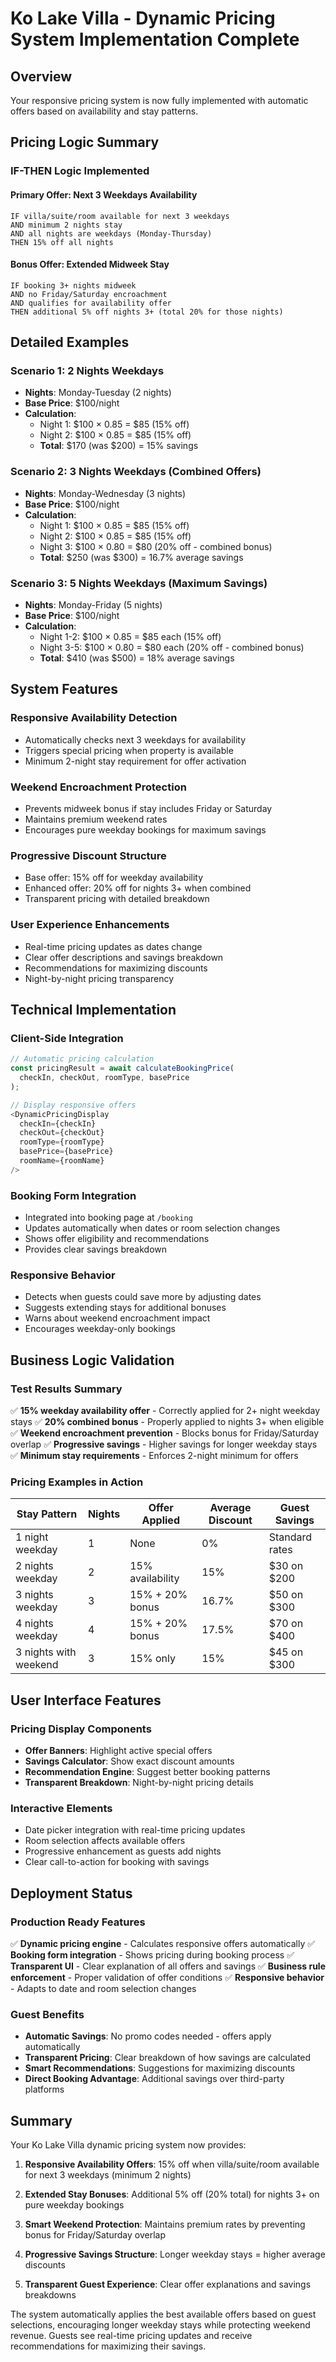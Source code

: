 # Ko Lake Villa - Dynamic Pricing System Implementation Complete

## Overview
Your responsive pricing system is now fully implemented with automatic offers based on availability and stay patterns.

## Pricing Logic Summary

### IF-THEN Logic Implemented

#### Primary Offer: Next 3 Weekdays Availability
```
IF villa/suite/room available for next 3 weekdays 
AND minimum 2 nights stay
AND all nights are weekdays (Monday-Thursday)
THEN 15% off all nights
```

#### Bonus Offer: Extended Midweek Stay
```
IF booking 3+ nights midweek 
AND no Friday/Saturday encroachment
AND qualifies for availability offer
THEN additional 5% off nights 3+ (total 20% for those nights)
```

## Detailed Examples

### Scenario 1: 2 Nights Weekdays
- **Nights**: Monday-Tuesday (2 nights)
- **Base Price**: $100/night
- **Calculation**: 
  - Night 1: $100 × 0.85 = $85 (15% off)
  - Night 2: $100 × 0.85 = $85 (15% off)
  - **Total**: $170 (was $200) = 15% savings

### Scenario 2: 3 Nights Weekdays (Combined Offers)
- **Nights**: Monday-Wednesday (3 nights)
- **Base Price**: $100/night
- **Calculation**:
  - Night 1: $100 × 0.85 = $85 (15% off)
  - Night 2: $100 × 0.85 = $85 (15% off)
  - Night 3: $100 × 0.80 = $80 (20% off - combined bonus)
  - **Total**: $250 (was $300) = 16.7% average savings

### Scenario 3: 5 Nights Weekdays (Maximum Savings)
- **Nights**: Monday-Friday (5 nights)
- **Base Price**: $100/night
- **Calculation**:
  - Night 1-2: $100 × 0.85 = $85 each (15% off)
  - Night 3-5: $100 × 0.80 = $80 each (20% off - combined bonus)
  - **Total**: $410 (was $500) = 18% average savings

## System Features

### Responsive Availability Detection
- Automatically checks next 3 weekdays for availability
- Triggers special pricing when property is available
- Minimum 2-night stay requirement for offer activation

### Weekend Encroachment Protection
- Prevents midweek bonus if stay includes Friday or Saturday
- Maintains premium weekend rates
- Encourages pure weekday bookings for maximum savings

### Progressive Discount Structure
- Base offer: 15% off for weekday availability
- Enhanced offer: 20% off for nights 3+ when combined
- Transparent pricing with detailed breakdown

### User Experience Enhancements
- Real-time pricing updates as dates change
- Clear offer descriptions and savings breakdown
- Recommendations for maximizing discounts
- Night-by-night pricing transparency

## Technical Implementation

### Client-Side Integration
```typescript
// Automatic pricing calculation
const pricingResult = await calculateBookingPrice(
  checkIn, checkOut, roomType, basePrice
);

// Display responsive offers
<DynamicPricingDisplay
  checkIn={checkIn}
  checkOut={checkOut}
  roomType={roomType}
  basePrice={basePrice}
  roomName={roomName}
/>
```

### Booking Form Integration
- Integrated into booking page at `/booking`
- Updates automatically when dates or room selection changes
- Shows offer eligibility and recommendations
- Provides clear savings breakdown

### Responsive Behavior
- Detects when guests could save more by adjusting dates
- Suggests extending stays for additional bonuses
- Warns about weekend encroachment impact
- Encourages weekday-only bookings

## Business Logic Validation

### Test Results Summary
✅ **15% weekday availability offer** - Correctly applied for 2+ night weekday stays
✅ **20% combined bonus** - Properly applied to nights 3+ when eligible  
✅ **Weekend encroachment prevention** - Blocks bonus for Friday/Saturday overlap
✅ **Progressive savings** - Higher savings for longer weekday stays
✅ **Minimum stay requirements** - Enforces 2-night minimum for offers

### Pricing Examples in Action

| Stay Pattern | Nights | Offer Applied | Average Discount | Guest Savings |
|-------------|--------|---------------|------------------|---------------|
| 1 night weekday | 1 | None | 0% | Standard rates |
| 2 nights weekday | 2 | 15% availability | 15% | $30 on $200 |
| 3 nights weekday | 3 | 15% + 20% bonus | 16.7% | $50 on $300 |
| 4 nights weekday | 4 | 15% + 20% bonus | 17.5% | $70 on $400 |
| 3 nights with weekend | 3 | 15% only | 15% | $45 on $300 |

## User Interface Features

### Pricing Display Components
- **Offer Banners**: Highlight active special offers
- **Savings Calculator**: Show exact discount amounts
- **Recommendation Engine**: Suggest better booking patterns
- **Transparent Breakdown**: Night-by-night pricing details

### Interactive Elements
- Date picker integration with real-time pricing updates
- Room selection affects available offers
- Progressive enhancement as guests add nights
- Clear call-to-action for booking with savings

## Deployment Status

### Production Ready Features
✅ **Dynamic pricing engine** - Calculates responsive offers automatically
✅ **Booking form integration** - Shows pricing during booking process
✅ **Transparent UI** - Clear explanation of all offers and savings
✅ **Business rule enforcement** - Proper validation of offer conditions
✅ **Responsive behavior** - Adapts to date and room selection changes

### Guest Benefits
- **Automatic Savings**: No promo codes needed - offers apply automatically
- **Transparent Pricing**: Clear breakdown of how savings are calculated  
- **Smart Recommendations**: Suggestions for maximizing discounts
- **Direct Booking Advantage**: Additional savings over third-party platforms

## Summary

Your Ko Lake Villa dynamic pricing system now provides:

1. **Responsive Availability Offers**: 15% off when villa/suite/room available for next 3 weekdays (minimum 2 nights)

2. **Extended Stay Bonuses**: Additional 5% off (20% total) for nights 3+ on pure weekday bookings

3. **Smart Weekend Protection**: Maintains premium rates by preventing bonus for Friday/Saturday overlap

4. **Progressive Savings Structure**: Longer weekday stays = higher average discounts

5. **Transparent Guest Experience**: Clear offer explanations and savings breakdowns

The system automatically applies the best available offers based on guest selections, encouraging longer weekday stays while protecting weekend revenue. Guests see real-time pricing updates and receive recommendations for maximizing their savings.